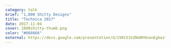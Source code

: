 ```yaml
---
category: talk
brief: "1,000 Shitty Designs"
title: "Technica 2017"
date: 2017-11-04
cover: 1000shitty-thumb.png
color: "#666666"
external: https://docs.google.com/presentation/d/1VKCG1hZNUNYHvenEgkesTauYhWQSMBXqPYEDJP0-XnU/pub?start=false&loop=false&delayms=3000&slide=id.p
---
```

